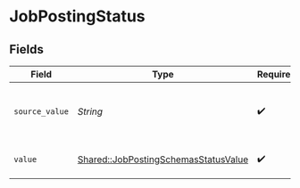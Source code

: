 # JobPostingStatus


## Fields

| Field                                                                                       | Type                                                                                        | Required                                                                                    | Description                                                                                 | Example                                                                                     |
| ------------------------------------------------------------------------------------------- | ------------------------------------------------------------------------------------------- | ------------------------------------------------------------------------------------------- | ------------------------------------------------------------------------------------------- | ------------------------------------------------------------------------------------------- |
| `source_value`                                                                              | *String*                                                                                    | :heavy_check_mark:                                                                          | The source value of the job postings status.                                                | Live                                                                                        |
| `value`                                                                                     | [Shared::JobPostingSchemasStatusValue](../../models/shared/jobpostingschemasstatusvalue.md) | :heavy_check_mark:                                                                          | The status of the job postings.                                                             | live                                                                                        |